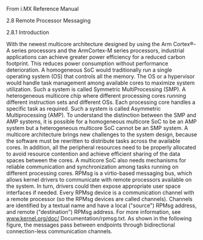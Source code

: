 From i.MX Reference Manual

2.8 Remote Processor Messaging

2.8.1 Introduction

With the newest multicore architecture designed by using the Arm Cortex®-A series processors and the ArmCortex-M series processors, industrial applications can achieve greater power efficiency for a reduced carbon footprint. This reduces power consumption without performance deterioration.
A homogeneous SoC would traditionally run a single operating system (OS) that controls all the memory. The OS or a hypervisor would handle task management among available cores to maximize system utilization. Such a system is called Symmetric MultiProcessing (SMP).
A heterogeneous multicore chip where different processing cores running different instruction sets and different OSs. Each processing core handles a specific task as required. Such a system is called Asymmetric Multiprocessing (AMP). To understand the distinction between the SMP and AMP systems, it is possible for a homogeneous multicore SoC to be an AMP system but a heterogeneous multicore SoC cannot be an SMP system.
A multicore architecture brings new challenges to the system design, because the software must be rewritten to distribute tasks across the available cores. In addition, all the peripheral resources need to be properly allocated to avoid resource contention and achieve efficient sharing of the data spaces between the cores. A multicore SoC also needs mechanisms for reliable communication and synchronization among tasks running on different processing cores.
RPMsg is a virtio-based messaging bus, which allows kernel drivers to communicate with remote processors available on the system. In turn, drivers could then expose appropriate user space interfaces if needed. Every RPMsg device is a communication channel with a remote processor (so the RPMsg devices are called channels). Channels are identified by a textual name and have a local ("source") RPMsg address, and remote ("destination") RPMsg address. For more information, see www.kernel.org/doc/ Documentation/rpmsg.txt.
As shown in the following figure, the messages pass between endpoints through bidirectional connection-less communication channels.
